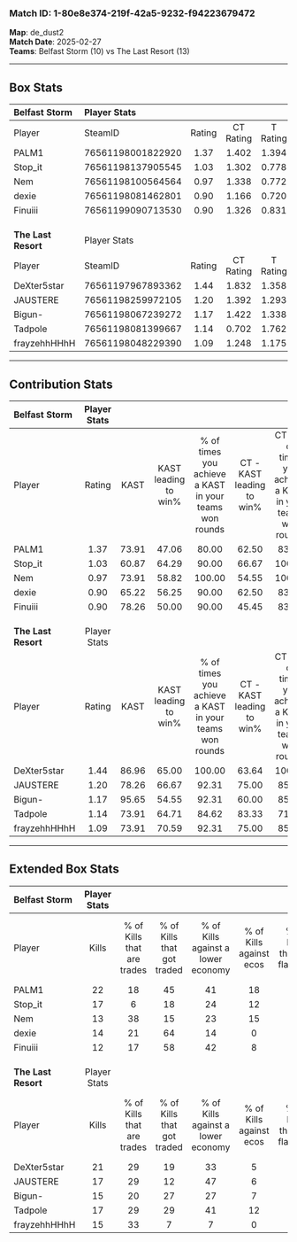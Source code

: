 ### Match ID: 1-80e8e374-219f-42a5-9232-f94223679472  
**Map**: de_dust2  
**Match Date**: 2025-02-27  
**Teams**: Belfast Storm (10) vs The Last Resort (13)  

---  

## Box Stats  

| **Belfast Storm**   | Player Stats      |        |           |          |       |       |       |         |        |      |     |
| :- | :- | :-: | :-: | :-: | :-: | :-: | :-: | :-: | :-: | :-: | :-: |
| Player              | SteamID           | Rating | CT Rating | T Rating | KAST  |  ADR  | Kills | Assists | Deaths | K/D  | HS% |
| PALM1               | 76561198001822920 |  1.37  |   1.402   |  1.394   | 73.91 | 111.8 |  22   |    6    |   19   | 1.16 | 40  |
| Stop_it             | 76561198137905545 |  1.03  |   1.302   |  0.778   | 60.87 | 62.3  |  17   |    2    |   14   | 1.21 | 70  |
| Nem                 | 76561198100564564 |  0.97  |   1.338   |  0.772   | 73.91 | 69.2  |  13   |    8    |   16   | 0.81 | 53  |
| dexie               | 76561198081462801 |  0.90  |   1.166   |  0.720   | 65.22 | 60.7  |  14   |    2    |   16   | 0.88 | 42  |
| Finuiii             | 76561199090713530 |  0.90  |   1.326   |  0.831   | 78.26 | 75.3  |  12   |    9    |   20   | 0.60 | 41  |
|                     |                   |        |           |          |       |       |       |         |        |      |     |
|                     |                   |        |           |          |       |       |       |         |        |      |     |
|                     |                   |        |           |          |       |       |       |         |        |      |     |
| **The Last Resort** | Player Stats      |        |           |          |       |       |       |         |        |      |     |
| Player              | SteamID           | Rating | CT Rating | T Rating | KAST  |  ADR  | Kills | Assists | Deaths | K/D  | HS% |
| DeXter5star         | 76561197967893362 |  1.44  |   1.832   |  1.358   | 86.96 | 83.1  |  21   |    3    |   14   | 1.50 | 71  |
| JAUSTERE            | 76561198259972105 |  1.20  |   1.392   |  1.293   | 78.26 | 79.8  |  17   |    5    |   15   | 1.13 | 58  |
| Bigun-              | 76561198067239272 |  1.17  |   1.422   |  1.338   | 95.65 | 60.5  |  15   |    5    |   16   | 0.94 | 53  |
| Tadpole             | 76561198081399667 |  1.14  |   0.702   |  1.762   | 73.91 | 86.7  |  17   |    9    |   18   | 0.94 | 58  |
| frayzehhHHhH        | 76561198048229390 |  1.09  |   1.248   |  1.175   | 73.91 | 79.7  |  15   |    5    |   15   | 1.00 | 46  |
---  

## Contribution Stats  

| **Belfast Storm**   | Player Stats |       |                      |                                                        |                           |                                                             |                          |                                                            |
| :- | :-: | :-: | :-: | :-: | :-: | :-: | :-: | :-: |
| Player              |    Rating    | KAST  | KAST leading to win% | % of times you achieve a KAST in your teams won rounds | CT - KAST leading to win% | CT - % of times you achieve a KAST in your teams won rounds | T - KAST leading to win% | T - % of times you achieve a KAST in your teams won rounds |
| PALM1               |     1.37     | 73.91 |        47.06         |                         80.00                          |           62.50           |                            83.33                            |          33.33           |                           75.00                            |
| Stop_it             |     1.03     | 60.87 |        64.29         |                         90.00                          |           66.67           |                           100.00                            |          60.00           |                           75.00                            |
| Nem                 |     0.97     | 73.91 |        58.82         |                         100.00                         |           54.55           |                           100.00                            |          66.67           |                           100.00                           |
| dexie               |     0.90     | 65.22 |        56.25         |                         90.00                          |           62.50           |                            83.33                            |          50.00           |                           100.00                           |
| Finuiii             |     0.90     | 78.26 |        50.00         |                         90.00                          |           45.45           |                            83.33                            |          57.14           |                           100.00                           |
|                     |              |       |                      |                                                        |                           |                                                             |                          |                                                            |
|                     |              |       |                      |                                                        |                           |                                                             |                          |                                                            |
|                     |              |       |                      |                                                        |                           |                                                             |                          |                                                            |
| **The Last Resort** | Player Stats |       |                      |                                                        |                           |                                                             |                          |                                                            |
| Player              |    Rating    | KAST  | KAST leading to win% | % of times you achieve a KAST in your teams won rounds | CT - KAST leading to win% | CT - % of times you achieve a KAST in your teams won rounds | T - KAST leading to win% | T - % of times you achieve a KAST in your teams won rounds |
| DeXter5star         |     1.44     | 86.96 |        65.00         |                         100.00                         |           63.64           |                           100.00                            |          66.67           |                           100.00                           |
| JAUSTERE            |     1.20     | 78.26 |        66.67         |                         92.31                          |           75.00           |                            85.71                            |          60.00           |                           100.00                           |
| Bigun-              |     1.17     | 95.65 |        54.55         |                         92.31                          |           60.00           |                            85.71                            |          50.00           |                           100.00                           |
| Tadpole             |     1.14     | 73.91 |        64.71         |                         84.62                          |           83.33           |                            71.43                            |          54.55           |                           100.00                           |
| frayzehhHHhH        |     1.09     | 73.91 |        70.59         |                         92.31                          |           75.00           |                            85.71                            |          66.67           |                           100.00                           |
---  

## Extended Box Stats  

| **Belfast Storm**   | Player Stats |                            |                            |                                    |                         |                              |                                 |        |                             |                                     |                          |                               |                            |
| :- | :-: | :-: | :-: | :-: | :-: | :-: | :-: | :-: | :-: | :-: | :-: | :-: | :-: |
| Player              |    Kills     | % of Kills that are trades | % of Kills that got traded | % of Kills against a lower economy | % of Kills against ecos | % of Kills that are flawless | % of Kills that are close duels | Deaths | % of Deaths that get traded | % of Deaths against a lower economy | % of Deaths against ecos | % of Deaths that are flawless | % of Deaths that are close |
| PALM1               |      22      |             18             |             45             |                 41                 |           18            |              82              |                5                |   19   |              5              |                 16                  |            11            |              74               |             16             |
| Stop_it             |      17      |             6              |             18             |                 24                 |           12            |              82              |                0                |   14   |              7              |                  7                  |            0             |              64               |             0              |
| Nem                 |      13      |             38             |             15             |                 23                 |           15            |              62              |                0                |   16   |             25              |                 13                  |            6             |              63               |             0              |
| dexie               |      14      |             21             |             64             |                 14                 |            0            |              79              |                0                |   16   |              6              |                 19                  |            6             |              75               |             0              |
| Finuiii             |      12      |             17             |             58             |                 42                 |            8            |              75              |               17                |   20   |             45              |                 20                  |            5             |              70               |             10             |
|                     |              |                            |                            |                                    |                         |                              |                                 |        |                             |                                     |                          |                               |                            |
|                     |              |                            |                            |                                    |                         |                              |                                 |        |                             |                                     |                          |                               |                            |
|                     |              |                            |                            |                                    |                         |                              |                                 |        |                             |                                     |                          |                               |                            |
| **The Last Resort** | Player Stats |                            |                            |                                    |                         |                              |                                 |        |                             |                                     |                          |                               |                            |
| Player              |    Kills     | % of Kills that are trades | % of Kills that got traded | % of Kills against a lower economy | % of Kills against ecos | % of Kills that are flawless | % of Kills that are close duels | Deaths | % of Deaths that get traded | % of Deaths against a lower economy | % of Deaths against ecos | % of Deaths that are flawless | % of Deaths that are close |
| DeXter5star         |      21      |             29             |             19             |                 33                 |            5            |              81              |                5                |   14   |             43              |                 21                  |            0             |              86               |             0              |
| JAUSTERE            |      17      |             29             |             12             |                 47                 |            6            |              65              |                0                |   15   |             40              |                 20                  |            0             |              67               |             7              |
| Bigun-              |      15      |             20             |             27             |                 27                 |            7            |              73              |                7                |   16   |             56              |                 19                  |            0             |              81               |             0              |
| Tadpole             |      17      |             29             |             29             |                 41                 |           12            |              53              |               12                |   18   |             28              |                 22                  |            6             |              78               |             6              |
| frayzehhHHhH        |      15      |             33             |             7              |                 7                  |            0            |              67              |                7                |   15   |             33              |                 27                  |            0             |              73               |             7              |

